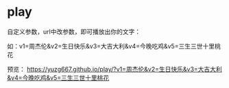 # play
自定义参数，url中改参数，即可播放出你的文字：

如：v1=周杰伦&v2=生日快乐&v3=大吉大利&v4=今晚吃鸡&v5=三生三世十里桃花

预览：
https://yuzg667.github.io/play/?v1=周杰伦&v2=生日快乐&v3=大吉大利&v4=今晚吃鸡&v5=三生三世十里桃花
